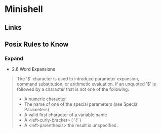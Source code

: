 # Minishell

## Links

## Posix Rules to Know

### Expand

- 2.6 Word Expansions

>The '\$' character is used to introduce parameter expansion, command substitution, or arithmetic evaluation. If an unquoted '\$' is followed by a character that is not one of the following:
> - A numeric character
> - The name of one of the special parameters (see Special Parameters)
> - A valid first character of a variable name
> - A \<left-curly-bracket> ( '\{' )
> - A \<left-parenthesis>
>the result is unspecified.